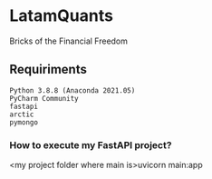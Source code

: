 # LatamQuants
Bricks of the Financial Freedom

## Requiriments
```
Python 3.8.8 (Anaconda 2021.05)
PyCharm Community
fastapi
arctic
pymongo
```
### How to execute my FastAPI project?
\<my project folder where main is\>uvicorn main:app

